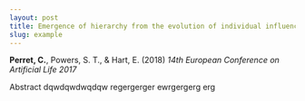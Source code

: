 ```yaml
---
layout: post
title: Emergence of hierarchy from the evolution of individual influence in an agent-based model.
slug: example
---
```

**Perret, C.**, Powers, S. T., & Hart, E. (2018)
*14th European Conference on Artificial Life 2017*

Abstract
dqwdqwdwqdqw
regergerger
ewrgergerg  erg

